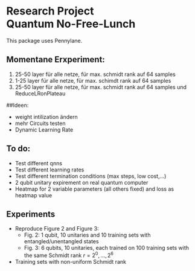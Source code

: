 # Research Project<br>Quantum No-Free-Lunch

This package uses Pennylane.

## Momentane Erxperiment:
1. 25-50 layer für alle netze, für max. schmidt rank auf 64 samples
2. 1-25 layer für alle netze, für max. schimdt rank auf 64 samples
3. 25-50 layer für alle netze, für max. schmidt rank auf 64 samples und ReduceLRonPlateau

##Ideen:
- weight intilization ändern
- mehr Circuits testen
- Dynamic Learning Rate 

## To do:
- Test different qnns
- Test different learning rates
- Test different termination conditions (max steps, low cost,...)
- 2 qubit unitary expirement on real quantum computer
- Heatmap for 2 variable parameters (all others fixed) and loss as heatmap value

## Experiments
- Reproduce Figure 2 and Figure 3:
  - Fig. 2: 1 qubit, 10 unitaries and 10 training sets with entangled/unentangled states
  - Fig. 3: 6 qubits, 10 unitaries, each trained on 100 training sets with the same Schmidt rank $r = 2^0,\dots, 2^6$
- Training sets with non-uniform Schmidt rank
